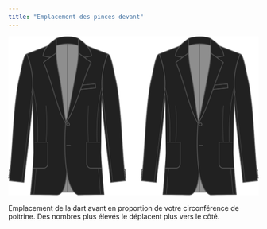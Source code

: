 ```yaml
---
title: "Emplacement des pinces devant"
---
```


![Emplacement des pinces devant](frontdartplacement.svg)

Emplacement de la dart avant en proportion de votre circonférence de poitrine. Des nombres plus élevés le déplacent plus vers le côté.




